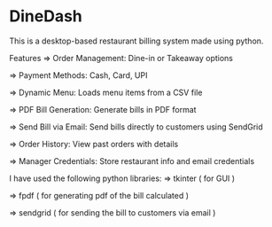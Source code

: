 # DineDash
This is a desktop-based restaurant billing system made using python. 

Features
=> Order Management: Dine-in or Takeaway options

=> Payment Methods: Cash, Card, UPI

=> Dynamic Menu: Loads menu items from a CSV file

=> PDF Bill Generation: Generate bills in PDF format

=> Send Bill via Email: Send bills directly to customers using SendGrid

=> Order History: View past orders with details

=> Manager Credentials: Store restaurant info and email credentials

I have used the following python libraries:
=> tkinter ( for GUI )

=> fpdf ( for generating pdf of the bill calculated )

=> sendgrid ( for sending the bill to customers via email )
